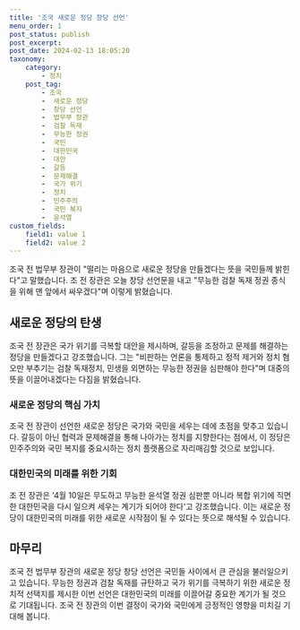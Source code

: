```yaml
---
title: '조국 새로운 정당 창당 선언'
menu_order: 1
post_status: publish
post_excerpt: 
post_date: 2024-02-13 18:05:20
taxonomy:
    category:
        - 정치
    post_tag:
        - 조국
        -  새로운 정당
        -  창당 선언
        -  법무부 장관
        -  검찰 독재
        -  무능한 정권
        -  국민
        -  대한민국
        -  대안
        -  갈등
        -  문제해결
        -  국가 위기
        -  정치
        -  민주주의
        -  국민 복지
        -  윤석열
custom_fields:
    field1: value 1
    field2: value 2
---
```


조국 전 법무부 장관이 "떨리는 마음으로 새로운 정당을 만들겠다는 뜻을 국민들께 밝힌다"고 말했습니다. 조 전 장관은 오늘 창당 선언문을 내고 "무능한 검찰 독재 정권 종식을 위해 맨 앞에서 싸우겠다"며 이렇게 밝혔습니다. 
## 새로운 정당의 탄생
조국 전 장관은 국가 위기를 극복할 대안을 제시하며, 갈등을 조정하고 문제를 해결하는 정당을 만들겠다고 강조했습니다. 그는 "비판하는 언론을 통제하고 정적 제거와 정치 혐오만 부추기는 검찰 독재정치, 민생을 외면하는 무능한 정권을 심판해야 한다"며 대중의 뜻을 이끌어내겠다는 다짐을 밝혔습니다.
### 새로운 정당의 핵심 가치
조국 전 장관이 선언한 새로운 정당은 국가와 국민을 세우는 데에 초점을 맞추고 있습니다. 갈등이 아닌 협력과 문제해결을 통해 나아가는 정치를 지향한다는 점에서, 이 정당은 민주주의와 국민 복지를 중요시하는 정치 플랫폼으로 자리매김할 것으로 보입니다.
### 대한민국의 미래를 위한 기회
조 전 장관은 '4월 10일은 무도하고 무능한 윤석열 정권 심판뿐 아니라 복합 위기에 직면한 대한민국을 다시 일으켜 세우는 계기가 되어야 한다'고 강조했습니다. 이는 새로운 정당이 대한민국의 미래를 위한 새로운 시작점이 될 수 있다는 뜻으로 해석될 수 있습니다.
## 마무리
조국 전 법무부 장관의 새로운 정당 창당 선언은 국민들 사이에서 큰 관심을 불러일으키고 있습니다. 무능한 정권과 검찰 독재를 규탄하고 국가 위기를 극복하기 위한 새로운 정치적 선택지를 제시한 이번 선언은 대한민국의 미래를 이끌어갈 중요한 계기가 될 것으로 기대됩니다. 조국 전 장관의 이번 결정이 국가와 국민에게 긍정적인 영향을 미치길 기대해 봅니다.
